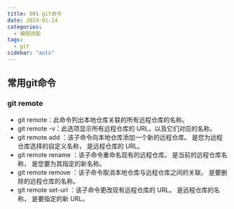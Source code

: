 ```yaml
---
title: 001 git命令
date: 2024-01-14
categories:
  - 编程技能
tags:
  - git 
sidebar: "auto"
---
```


## 常用git命令

### git remote
- git remote：此命令列出本地仓库关联的所有远程仓库的名称。
- git remote -v：此选项显示所有远程仓库的 URL，以及它们对应的名称。
- git remote add <name> <url>：该子命令向本地仓库添加一个新的远程仓库。<name> 是您为远程仓库选择的自定义名称，<url> 是远程仓库的 URL。
- git remote rename <old-name> <new-name>：该子命令重命名现有的远程仓库。<old-name> 是当前的远程仓库名称，<new-name> 是您要为其指定的新名称。
- git remote remove <name>：该子命令取消本地仓库与远程仓库之间的关联。<name> 是要删除的远程仓库的名称。
- git remote set-url <name> <new-url>：该子命令更改现有远程仓库的 URL。<name> 是远程仓库的名称，<new-url> 是要指定的新 URL。